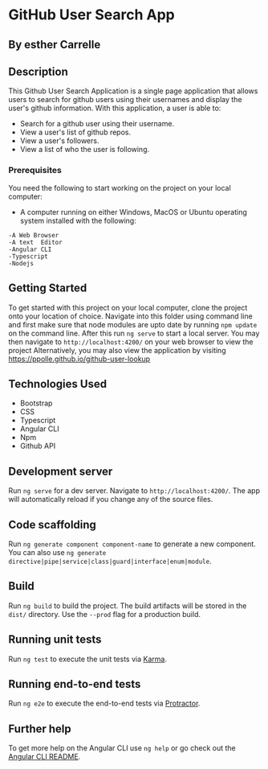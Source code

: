 # GitHub User Search App

## By esther Carrelle

## Description
This Github User Search Application is a single page application that allows users to search for github users using their usernames and display the user's github information. With this application, a user is able to:
* Search for a github user using their username.
* View a user's list of github repos.
* View a user's followers.
* View a list of who the user is following.

### Prerequisites

You need the following to start working on the project on your local computer:

* A computer running on either Windows, MacOS or Ubuntu operating system installed with the following:
```
-A Web Browser
-A text  Editor
-Angular CLI
-Typescript
-Nodejs

```

## Getting Started

To get started with this project on your local computer, clone the project onto your location of choice. Navigate into this folder using command line and first make sure that node modules are upto date by running `npm update` on the command line. After this run `ng serve` to start a local server. You may then navigate to `http://localhost:4200/` on your web browser to view the project Alternatively, you may also view the application by visiting https://ppolle.github.io/github-user-lookup

## Technologies Used

* Bootstrap
* CSS
* Typescript
* Angular CLI
* Npm
* Github API


## Development server

Run `ng serve` for a dev server. Navigate to `http://localhost:4200/`. The app will automatically reload if you change any of the source files.

## Code scaffolding

Run `ng generate component component-name` to generate a new component. You can also use `ng generate directive|pipe|service|class|guard|interface|enum|module`.

## Build

Run `ng build` to build the project. The build artifacts will be stored in the `dist/` directory. Use the `--prod` flag for a production build.

## Running unit tests

Run `ng test` to execute the unit tests via [Karma](https://karma-runner.github.io).

## Running end-to-end tests

Run `ng e2e` to execute the end-to-end tests via [Protractor](http://www.protractortest.org/).

## Further help

To get more help on the Angular CLI use `ng help` or go check out the [Angular CLI README](https://github.com/angular/angular-cli/blob/master/README.md).
